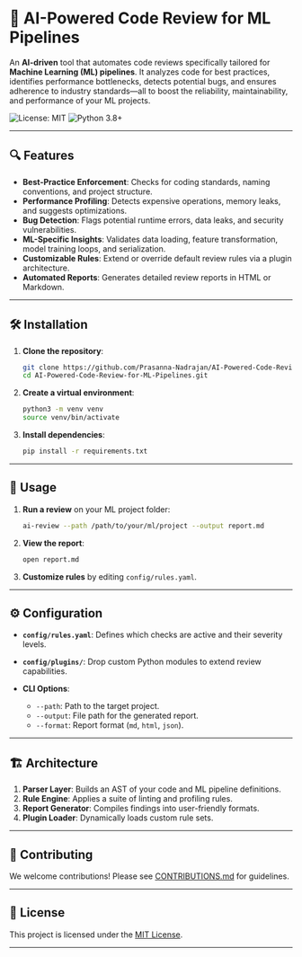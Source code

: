 # 🤖 AI-Powered Code Review for ML Pipelines

An **AI-driven** tool that automates code reviews specifically tailored for **Machine Learning (ML) pipelines**. It analyzes code for best practices, identifies performance bottlenecks, detects potential bugs, and ensures adherence to industry standards—all to boost the reliability, maintainability, and performance of your ML projects.

![License: MIT](https://img.shields.io/badge/License-MIT-yellow.svg)
![Python 3.8+](https://img.shields.io/badge/Python-3.8%2B-blue)

---

## 🔍 Features

- **Best-Practice Enforcement**: Checks for coding standards, naming conventions, and project structure.
- **Performance Profiling**: Detects expensive operations, memory leaks, and suggests optimizations.
- **Bug Detection**: Flags potential runtime errors, data leaks, and security vulnerabilities.
- **ML-Specific Insights**: Validates data loading, feature transformation, model training loops, and serialization.
- **Customizable Rules**: Extend or override default review rules via a plugin architecture.
- **Automated Reports**: Generates detailed review reports in HTML or Markdown.

---

## 🛠 Installation

1. **Clone the repository**:
   ```bash
   git clone https://github.com/Prasanna-Nadrajan/AI-Powered-Code-Review-for-ML-Pipelines.git
   cd AI-Powered-Code-Review-for-ML-Pipelines.git


2. **Create a virtual environment**:

   ```bash
   python3 -m venv venv
   source venv/bin/activate
   ```
3. **Install dependencies**:

   ```bash
   pip install -r requirements.txt
   ```

---

## 🚀 Usage

1. **Run a review** on your ML project folder:

   ```bash
   ai-review --path /path/to/your/ml/project --output report.md
   ```
2. **View the report**:

   ```bash
   open report.md
   ```
3. **Customize rules** by editing `config/rules.yaml`.

---

## ⚙️ Configuration

* **`config/rules.yaml`**: Defines which checks are active and their severity levels.
* **`config/plugins/`**: Drop custom Python modules to extend review capabilities.
* **CLI Options**:

  * `--path`: Path to the target project.
  * `--output`: File path for the generated report.
  * `--format`: Report format (`md`, `html`, `json`).

---

## 🏗️ Architecture

1. **Parser Layer**: Builds an AST of your code and ML pipeline definitions.
2. **Rule Engine**: Applies a suite of linting and profiling rules.
3. **Report Generator**: Compiles findings into user-friendly formats.
4. **Plugin Loader**: Dynamically loads custom rule sets.

---

## 🤝 Contributing

We welcome contributions! Please see [CONTRIBUTIONS.md](./CONTRIBUTIONS.md) for guidelines.

---

## 📄 License

This project is licensed under the [MIT License](LICENSE).

---
